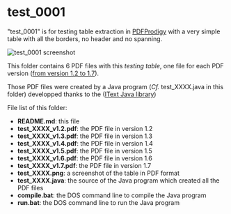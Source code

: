 test_0001
=========

"test_0001" is for testing table extraction in [PDFProdigy](http://www.pdfprodigy.com) with a very simple table with all the borders, no header and no spanning.

![test_0001 screenshot](test_0001.png)

This folder contains 6 PDF files with this _testing table_, one file for each PDF version ([from version 1.2 to 1.7](http://en.wikipedia.org/wiki/Portable_Document_Format)).

Those PDF files were created by a Java program (_Cf._ test_XXXX.java in this folder) developped thanks to the ([IText Java library](http://itextpdf.com/))

File list of this folder: 

   - **README.md**: this file
   - **test_XXXX_v1.2.pdf**: the PDF file in version 1.2
   - **test_XXXX_v1.3.pdf**: the PDF file in version 1.3
   - **test_XXXX_v1.4.pdf**: the PDF file in version 1.4
   - **test_XXXX_v1.5.pdf**: the PDF file in version 1.5
   - **test_XXXX_v1.6.pdf**: the PDF file in version 1.6
   - **test_XXXX_v1.7.pdf**: the PDF file in version 1.7
   - **test_XXXX.png**: a screenshot of the table in PDF format
   - **test_XXXX.java**: the source of the Java program which created all the PDF files
   - **compile.bat**: the DOS command line to compile the Java program
   - **run.bat**: the DOS command line to run the Java program
